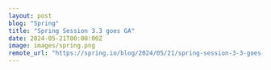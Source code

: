 ```yaml
---
layout: post
blog: "Spring"
title: "Spring Session 3.3 goes GA"
date: 2024-05-21T00:00:00Z
image: images/spring.png
remote_url: "https://spring.io/blog/2024/05/21/spring-session-3-3-goes-ga"
---
```

